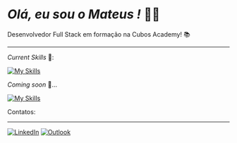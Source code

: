 *Olá, eu sou o Mateus !* 👋🏽
==


Desenvolvedor Full Stack em formação na Cubos Academy! 📚 
***











*Current Skills* 🔧:  


[![My Skills](https://skillicons.dev/icons?i=js)](https://skillicons.dev)


*Coming soon* 🔧...  

[![My Skills](https://skillicons.dev/icons?i=html,css,nodejs,react,mysql)](https://skillicons.dev)

Contatos:

---

[![LinkedIn](https://img.shields.io/badge/LinkedIn-0077B5?style=for-the-badge&logo=linkedin&logoColor=white)](https://www.linkedin.com/in/mateus-ramos-caetano-aaa425255/)
[![Outlook](https://img.shields.io/badge/Microsoft_Outlook-0078D4?style=for-the-badge&logo=microsoft-outlook&logoColor=white)](https://mailto:mateus-ramoshd@hotmail.com)
